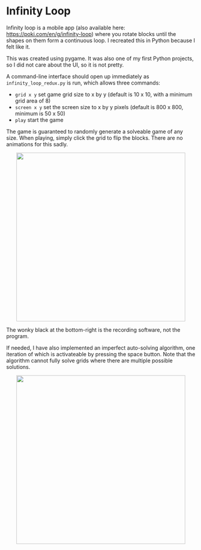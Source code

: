 # Infinity Loop

Infinity loop is a mobile app (also available here: https://poki.com/en/g/infinity-loop) where you rotate blocks until the shapes on them form a continuous loop. I recreated this in Python because I felt like it.

This was created using pygame. It was also one of my first Python projects, so I did not care about the UI, so it is not pretty.

A command-line interface should open up immediately as `infinity_loop_redux.py` is run, which allows three commands:
- `grid x y` set game grid size to x by y (default is 10 x 10, with a minimum grid area of 8)
- `screen x y` set the screen size to x by y pixels (default is 800 x 800, minimum is 50 x 50)
- `play` start the game

The game is guaranteed to randomly generate a solveable game of any size. When playing, simply click the grid to flip the blocks. There are no animations for this sadly.

<p align="center">
<img src="small.gif" width="450" height="450"/>
</p>

The wonky black at the bottom-right is the recording software, not the program.

If needed, I have also implemented an imperfect auto-solving algorithm, one iteration of which is activateable by pressing the space button. Note that the algorithm cannot fully solve grids where there are multiple possible solutions.

<p align="center">
<img src="big.gif" width="450" height="450"/>
</p>
